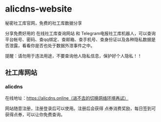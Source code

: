 # alicdns-website
秘密社工库官网，免费的社工库数据分享

分享免费好用的 在线社工库查询网站 和 Telegram电报社工库机器人，可以查询平台帐号、密码、查qq绑定、查邮箱、查手机号、查身份证以及各种隐私数据是否泄露，看看你是否也处于数据外泄事件之中。

提醒：请勿用于违法用途，不要查询他人隐私信息，保护好个人隐私！！

## 社工库网站

### alicdns

在线地址：https://alicdns.online（进不去的切换网络环境再试）

网站随意注册，注册登录后可以使用。注册后会获得 点券消费奖励，每日签到可获得点券，可以让你免费查询。
